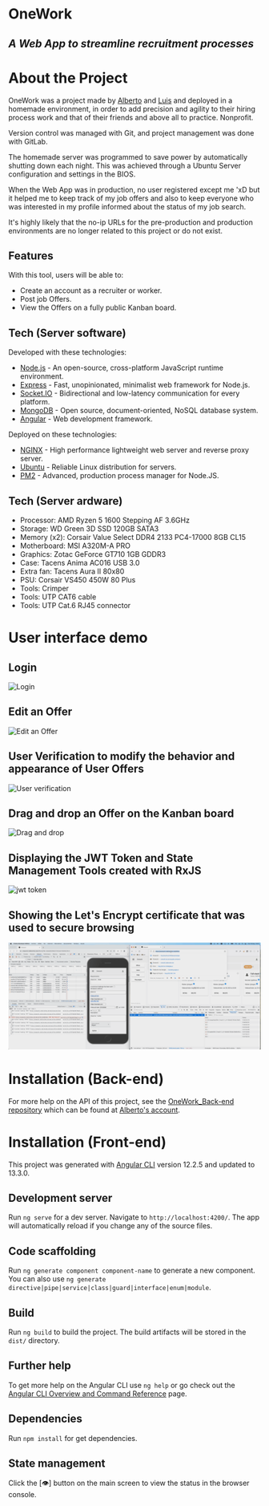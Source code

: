 # OneWork
## _A Web App to streamline recruitment processes_

# About the Project

OneWork was a project made by [Alberto] and [Luis] and deployed in a homemade environment, in order to add precision and agility to their hiring process work and that of their friends and above all to practice. Nonprofit.

Version control was managed with Git, and project management was done with GitLab.

The homemade server was programmed to save power by automatically shutting down each night. This was achieved through a Ubuntu Server configuration and settings in the BIOS.

When the Web App was in production, no user registered except me 'xD but it helped me to keep track of my job offers and also to keep everyone who was interested in my profile informed about the status of my job search.

It's highly likely that the no-ip URLs for the pre-production and production environments are no longer related to this project or do not exist.

[Alberto]: <https://github.com/Elminsterio>
[Luis]: <https://github.com/caballeroluis>

## Features

With this tool, users will be able to:

- Create an account as a recruiter or worker.
- Post job Offers.
- View the Offers on a fully public Kanban board.


## Tech (Server software)

Developed with these technologies:

- [Node.js] - An open-source, cross-platform JavaScript runtime environment.
- [Express] - Fast, unopinionated, minimalist web framework for Node.js.
- [Socket.IO] - Bidirectional and low-latency communication for every platform.
- [MongoDB] - Open source, document-oriented, NoSQL database system.
- [Angular] - Web development framework.

[Node.js]: <https://nodejs.org>
[Express]: <https://expressjs.com>
[Socket.IO]: <https://socket.io>
[MongoDB]: <https://www.mongodb.com>
[Angular]: <https://angular.io>

Deployed on these technologies:

- [NGINX] - High performance lightweight web server and reverse proxy server.
- [Ubuntu] - Reliable Linux distribution for servers.
- [PM2] - Advanced, production process manager for Node.JS.

[NGINX]: <https://nginx.org>
[Ubuntu]: <https://ubuntu.com/download/server>
[PM2]: <https://pm2.keymetrics.io>

## Tech (Server ardware)

- Processor: AMD Ryzen 5 1600 Stepping AF 3.6GHz
- Storage: WD Green 3D SSD 120GB SATA3
- Memory (x2): Corsair Value Select DDR4 2133 PC4-17000 8GB CL15
- Motherboard: MSI A320M-A PRO
- Graphics: Zotac GeForce GT710 1GB GDDR3
- Case: Tacens Anima AC016 USB 3.0
- Extra fan: Tacens Aura II 80x80
- PSU: Corsair VS450 450W 80 Plus
- Tools: Crimper
- Tools: UTP CAT6 cable
- Tools: UTP Cat.6 RJ45 connector
 

# User interface demo

## Login

![Login](https://github.com/caballeroluis/OneWork_Front-end/blob/main/src/assets/images/demo-screenshots/1-Login.gif?raw=true)

## Edit an Offer

![Edit an Offer](https://github.com/caballeroluis/OneWork_Front-end/blob/main/src/assets/images/demo-screenshots/2-Edit-an-Offer.gif?raw=true)

## User Verification to modify the behavior and appearance of User Offers


![User verification](https://github.com/caballeroluis/OneWork_Front-end/blob/main/src/assets/images/demo-screenshots/3-Verifying-user-without-sockets-part.gif?raw=true)

## Drag and drop an Offer on the Kanban board

![Drag and drop](https://github.com/caballeroluis/OneWork_Front-end/blob/main/src/assets/images/demo-screenshots/4-Drag-and-drop-an-Offer.gif?raw=true)

## Displaying the JWT Token and State Management Tools created with RxJS

![jwt token](https://github.com/caballeroluis/OneWork_Front-end/blob/main/src/assets/images/demo-screenshots/5-Showing-jwt-in-a-custom-state-management.gif?raw=true)

## Showing the Let's Encrypt certificate that was used to secure browsing

![Let's Encrypt certificate](https://github.com/caballeroluis/OneWork_Front-end/blob/main/src/assets/images/demo-screenshots/6-Let's-Encrypt-certificate.gif?raw=true)


# Installation (Back-end)

For more help on the API of this project, see the [OneWork_Back-end repository](https://github.com/Elminsterio/OneWork_Back-end) which can be found at [Alberto's account](https://github.com/Elminsterio).

# Installation (Front-end)

This project was generated with [Angular CLI](https://github.com/angular/angular-cli) version 12.2.5 and updated to 13.3.0.

## Development server

Run `ng serve` for a dev server. Navigate to `http://localhost:4200/`. The app will automatically reload if you change any of the source files.

## Code scaffolding

Run `ng generate component component-name` to generate a new component. You can also use `ng generate directive|pipe|service|class|guard|interface|enum|module`.

## Build

Run `ng build` to build the project. The build artifacts will be stored in the `dist/` directory.

## Further help

To get more help on the Angular CLI use `ng help` or go check out the [Angular CLI Overview and Command Reference](https://angular.io/cli) page.

## Dependencies

Run `npm install` for get dependencies.
 
## State management

Click the [👁] button on the main screen to view the status in the browser console.